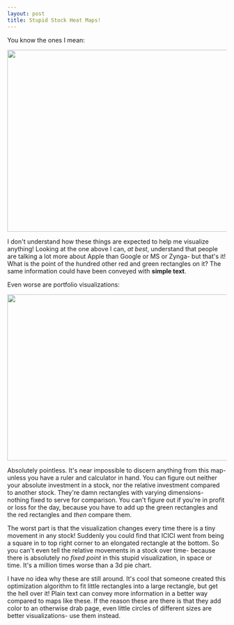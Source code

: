 ```yaml
---
layout: post
title: Stupid Stock Heat Maps!
---
```

You know the ones I mean:

<a href="http://kanudeshpande.wordpress.com/2012/09/07/stupid-stock-heat-maps/120423_stocktwitsheatmaptech/" rel="attachment wp-att-793" ><img class="aligncenter size-full wp-image-793" title="A twitter heat map from stocktwits" src="http://kanudeshpande.files.wordpress.com/2012/09/120423_stocktwitsheatmaptech.jpg" alt="" width="580" height="418" ></img></a>

I don't understand how these things are expected to help me visualize anything! Looking at the one above I can, <em >at best</em>, understand that people are talking a lot more about Apple than Google or MS or Zynga- but that's it! What is the point of the hundred other red and green rectangles on it? The same information could have been conveyed with <strong >simple text</strong>.

Even worse are portfolio visualizations:

<a href="http://kanudeshpande.wordpress.com/2012/09/07/stupid-stock-heat-maps/stock-map-portfolio/" rel="attachment wp-att-794" ><img class="aligncenter size-full wp-image-794" title="" src="http://kanudeshpande.files.wordpress.com/2012/09/stock-map-portfolio.png" alt="" width="578" height="382" ></img></a>

Absolutely pointless. It's near impossible to discern anything from this map- unless you have a ruler and calculator in hand.
You can figure out neither your absolute investment in a stock, nor the relative investment compared to another stock. They're damn rectangles with varying dimensions- nothing fixed to serve for comparison.
You can't figure out if you're in profit or loss for the day, because you have to add up the green rectangles and the red rectangles and <em >then</em> compare them.

The worst part is that the visualization changes every time there is a tiny movement in any stock! Suddenly you could find that ICICI went from being a square in to top right corner to an elongated rectangle at the bottom. So you can't even tell the relative movements in a stock over time- because there is absolutely no<em > fixed point</em> in this stupid visualization, in space or time. It's a million times worse than a 3d pie chart.

I have no idea why these are still around. It's cool that someone created this optimization algorithm to fit little rectangles into a large rectangle, but get the hell over it! Plain text can convey more information in a better way compared to maps like these. If the reason these are there is that they add color to an otherwise drab page, even little circles of different sizes are better visualizations- use them instead.